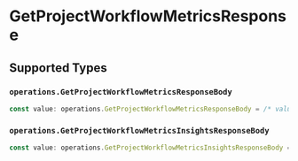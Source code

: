 # GetProjectWorkflowMetricsResponse


## Supported Types

### `operations.GetProjectWorkflowMetricsResponseBody`

```typescript
const value: operations.GetProjectWorkflowMetricsResponseBody = /* values here */
```

### `operations.GetProjectWorkflowMetricsInsightsResponseBody`

```typescript
const value: operations.GetProjectWorkflowMetricsInsightsResponseBody = /* values here */
```

